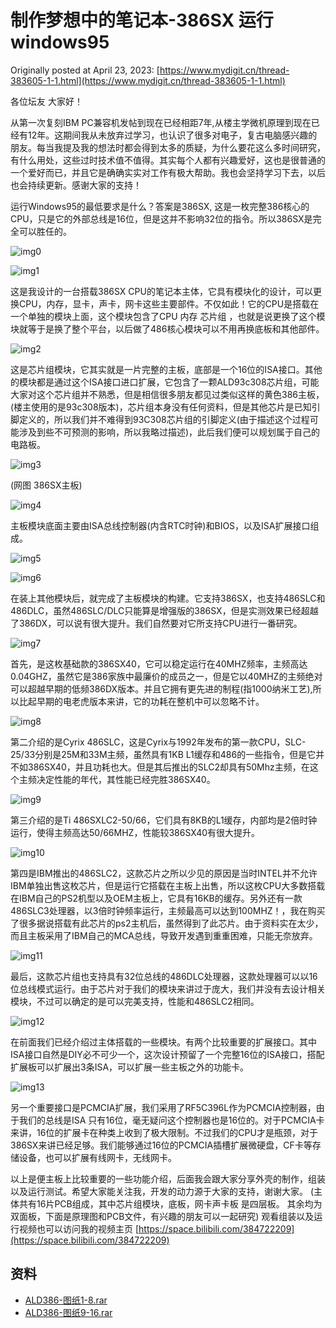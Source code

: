 # 制作梦想中的笔记本-386SX 运行windows95

Originally posted at April 23, 2023: [https://www.mydigit.cn/thread-383605-1-1.html](https://www.mydigit.cn/thread-383605-1-1.html)

各位坛友 大家好！

从第一次复刻IBM PC兼容机发帖到现在已经相距7年,从楼主学微机原理到现在已经有12年。这期间我从未放弃过学习，也认识了很多对电子，复古电脑感兴趣的朋友。每当我提及我的想法时都会得到太多的质疑，为什么要花这么多时间研究，有什么用处，这些过时技术值不值得。其实每个人都有兴趣爱好，这也是很普通的一个爱好而已，并且它是确确实实对工作有极大帮助。我也会坚持学习下去，以后也会持续更新。感谢大家的支持！

运行Windows95的最低要求是什么？答案是386SX, 这是一枚完整386核心的CPU，只是它的外部总线是16位，但是这并不影响32位的指令。所以386SX是完全可以胜任的。

![img0](images/20230423_00.png)

![img1](images/20230423_01.png)

这是我设计的一台搭载386SX CPU的笔记本主体，它具有模块化的设计，可以更换CPU，内存，显卡，声卡，网卡这些主要部件。不仅如此！它的CPU是搭载在一个单独的模块上面，这个模块包含了CPU 内存 芯片组 ，也就是说更换了这个模块就等于是换了整个平台，以后做了486核心模块可以不用再换底板和其他部件。

![img2](images/20230423_02.jpg)

这是芯片组模块，它其实就是一片完整的主板，底部是一个16位的ISA接口。其他的模块都是通过这个ISA接口进口扩展，它包含了一颗ALD93c308芯片组，可能大家对这个芯片组并不熟悉，但是相信很多朋友都见过类似这样的黄色386主板，(楼主使用的是93c308版本)，芯片组本身没有任何资料，但是其他芯片是已知引脚定义的，所以我们并不难得到93C308芯片组的引脚定义(由于描述这个过程可能涉及到些不可预测的影响，所以我略过描述)，此后我们便可以规划属于自己的电路板。

![img3](images/20230423_03.png)

(网图 386SX主板)

![img4](images/20230423_04.jpg)

主板模块底面主要由ISA总线控制器(内含RTC时钟)和BIOS，以及ISA扩展接口组成。

![img5](images/20230423_05.jpg)

![img6](images/20230423_06.jpg)

在装上其他模块后，就完成了主板模块的构建。它支持386SX，也支持486SLC和486DLC，虽然486SLC/DLC只能算是增强版的386SX，但是实测效果已经超越了386DX，可以说有很大提升。我们自然要对它所支持CPU进行一番研究。

![img7](images/20230423_07.png)

首先，是这枚基础款的386SX40，它可以稳定运行在40MHZ频率，主频高达0.04GHZ，虽然它是386家族中最廉价的成员之一，但是它以40MHZ的主频绝对可以超越早期的低频386DX版本。并且它拥有更先进的制程(指1000纳米工艺),所以比起早期的电老虎版本来讲，它的功耗在整机中可以忽略不计。

![img8](images/20230423_08.jpg)

第二介绍的是Cyrix 486SLC，这是Cyrix与1992年发布的第一款CPU，SLC-25/33分别是25M和33M主频，虽然具有1KB L1缓存和486的一些指令，但是它并不如386SX40，并且功耗也大。但是其后推出的SLC2却具有50Mhz主频，在这个主频决定性能的年代，其性能已经完胜386SX40。

![img9](images/20230423_09.png)

第三介绍的是Ti 486SXLC2-50/66，它们具有8KB的L1缓存，内部均是2倍时钟运行，使得主频高达50/66MHZ，性能较386SX40有很大提升。

![img10](images/20230423_10.png)

第四是IBM推出的486SLC2，这款芯片之所以少见的原因是当时INTEL并不允许IBM单独出售这枚芯片，但是运行它搭载在主板上出售，所以这枚CPU大多数搭载在IBM自己的PS2机型以及OEM主板上，它具有16KB的缓存。另外还有一款486SLC3处理器，以3倍时钟频率运行，主频最高可以达到100MHZ！，我在购买了很多据说搭载有此芯片的ps2主机后，虽然得到了此芯片。由于资料实在太少，而且主板采用了IBM自己的MCA总线，导致开发遇到重重困难，只能无奈放弃。

![img11](images/20230423_11.jpg)

最后，这款芯片组也支持具有32位总线的486DLC处理器，这款处理器可以以16位总线模式运行。由于芯片对于我们的模块来讲过于庞大，我们并没有去设计相关模块，不过可以确定的是可以完美支持，性能和486SLC2相同。

![img12](images/20230423_12.png)

在前面我们已经介绍过主体搭载的一些模块。有两个比较重要的扩展接口。其中ISA接口自然是DIY必不可少一个，这次设计预留了一个完整16位的ISA接口，搭配扩展板可以扩展出3条ISA，可以扩展一些主板之外的功能卡。

![img13](images/20230423_13.png)

另一个重要接口是PCMCIA扩展，我们采用了RF5C396L作为PCMCIA控制器，由于我们的总线是ISA 只有16位，毫无疑问这个控制器也是16位的。对于PCMCIA卡来讲，16位的扩展卡在种类上收到了极大限制。不过我们的CPU才是瓶颈，对于386SX来讲已经足够。我们能够通过16位的PCMCIA插槽扩展微硬盘，CF卡等存储设备，也可以扩展有线网卡，无线网卡。

以上是便主板上比较重要的一些功能介绍，后面我会跟大家分享外壳的制作，组装以及运行测试。希望大家能关注我，开发的动力源于大家的支持，谢谢大家。
(主体共有16片PCB组成，其中芯片组模块，底板，网卡声卡板 是四层板。 其余均为双面板，下面是原理图和PCB文件，有兴趣的朋友可以一起研究)
观看组装以及运行视频也可以访问我的视频主页 [https://space.bilibili.com/384722209](https://space.bilibili.com/384722209)

## 资料
- [ALD386-图纸1-8.rar](https://9game.oss-us-west-1.aliyuncs.com/book8088stories/files/20230423_ALD386-blueprint1-8.rar)
- [ALD386-图纸9-16.rar](https://9game.oss-us-west-1.aliyuncs.com/book8088stories/files/20230423_ALD386-blueprint9-16.rar)